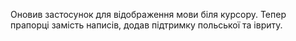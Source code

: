 Оновив застосунок для відображення мови біля курсору.
Тепер прапорці замість написів, додав підтримку польської та івриту.
